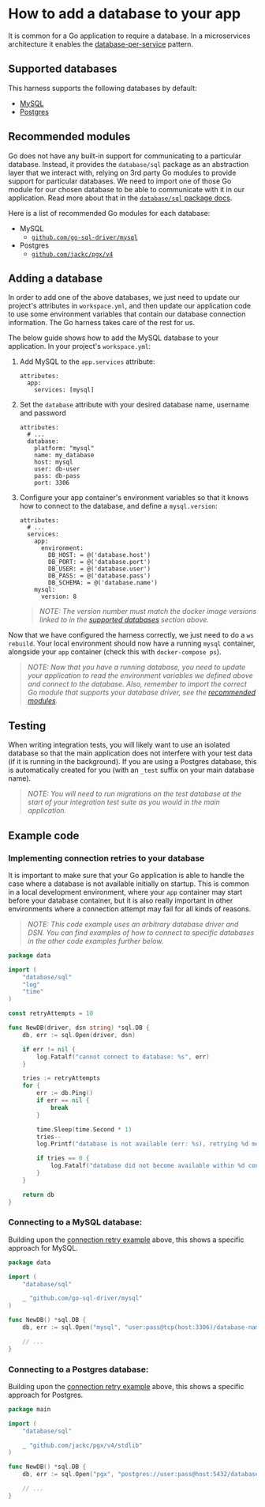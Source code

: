 # How to add a database to your app

It is common for a Go application to require a database. In a microservices architecture it enables the [database-per-service] pattern.

## Supported databases

This harness supports the following databases by default:

* [MySQL](https://hub.docker.com/_/mysql)
* [Postgres](https://hub.docker.com/_/postgres)

## Recommended modules

Go does not have any built-in support for communicating to a particular database. Instead, it provides the `database/sql` package as an abstraction layer that we interact with, relying on 3rd party Go modules to provide support for particular databases. We need to import one of those Go module for our chosen database to be able to communicate with it in our application. Read more about that in the [`database/sql` package docs].

Here is a list of recommended Go modules for each database:
* MySQL
    * [`github.com/go-sql-driver/mysql`]
* Postgres
    * [`github.com/jackc/pgx/v4`]

## Adding a database

In order to add one of the above databases, we just need to update our project's attributes in `workspace.yml`, and then update our application code to use some environment variables that contain our database connection information. The Go harness takes care of the rest for us.

The below guide shows how to add the MySQL database to your application. In your project's `workspace.yml`:

1. Add MySQL to the `app.services` attribute:
   ```
   attributes:
     app:
       services: [mysql]
   ```
1. Set the `database` attribute with your desired database name, username and password
   ```
   attributes:
     # ...
     database:
       platform: "mysql"
       name: my_database
       host: mysql
       user: db-user
       pass: db-pass
       port: 3306
   ```
1. Configure your app container's environment variables so that it knows how to connect to the database, and define a `mysql.version`:
   ```
   attributes:
     # ...
     services:
       app:
         environment:
           DB_HOST: = @('database.host')
           DB_PORT: = @('database.port')
           DB_USER: = @('database.user')
           DB_PASS: = @('database.pass')
           DB_SCHEMA: = @('database.name')
       mysql:
         version: 8
   ```
   >_NOTE: The version number must match the docker image versions linked to in the [supported databases](#supported-databases) section above._

Now that we have configured the harness correctly, we just need to do a `ws rebuild`. Your local environment should now have a running `mysql` container, alongside your `app` container (check this with `docker-compose ps`).

>_NOTE: Now that you have a running database, you need to update your application to read the environment variables we defined above and connect to the database. Also, remember to import the correct Go module that supports your database driver, see the [recommended modules](#recommended-modules)._

## Testing

When writing integration tests, you will likely want to use an isolated database so that the main application does not interfere with your test data (if it is running in the background). If you are using a Postgres database, this is automatically created for you (with an `_test` suffix on your main database name). 

>_NOTE: You will need to run migrations on the test database at the start of your integration test suite as you would in the main application._

## Example code

### Implementing connection retries to your database

It is important to make sure that your Go application is able to handle the case where a database is not available initially on startup. This is common in a local development environment, where your `app` container may start before your database container, but it is also really important in other environments where a connection attempt may fail for all kinds of reasons.

>_NOTE: This code example uses an arbitrary database driver and DSN. You can find examples of how to connect to specific databases in the other code examples further below._

```go
package data

import (
	"database/sql"
	"log"
	"time"
)

const retryAttempts = 10

func NewDB(driver, dsn string) *sql.DB {
	db, err := sql.Open(driver, dsn)

	if err != nil {
		log.Fatalf("cannot connect to database: %s", err)
	}

	tries := retryAttempts
	for {
		err := db.Ping()
		if err == nil {
			break
		}

		time.Sleep(time.Second * 1)
		tries--
		log.Printf("database is not available (err: %s), retrying %d more time(s)", err, tries)

		if tries == 0 {
			log.Fatalf("database did not become available within %d connection attempts", retryAttempts)
		}
	}

	return db
}
```

### Connecting to a MySQL database:

Building upon the [connection retry example] above, this shows a specific approach for MySQL.

```go
package data

import (
	"database/sql"

	_ "github.com/go-sql-driver/mysql"
)

func NewDB() *sql.DB {
	db, err := sql.Open("mysql", "user:pass@tcp(host:3306)/database-name?parseTime=true")

	// ...
}
```

### Connecting to a Postgres database:

Building upon the [connection retry example] above, this shows a specific approach for Postgres.

```go
package main

import (
	"database/sql"

	_ "github.com/jackc/pgx/v4/stdlib"
)

func NewDB() *sql.DB {
	db, err := sql.Open("pgx", "postgres://user:pass@host:5432/database-name?sslmode=disable")

	// ...
}
```

[`database/sql` package docs]: https://pkg.go.dev/database/sql
[`github.com/go-sql-driver/mysql`]: https://pkg.go.dev/github.com/go-sql-driver/mysql
[`github.com/jackc/pgx/v4`]: https://pkg.go.dev/github.com/jackc/pgx/v4
[database-per-service]: https://microservices.io/patterns/data/database-per-service.html
[connection retry example]: #implementing-connection-retries-to-your-database
